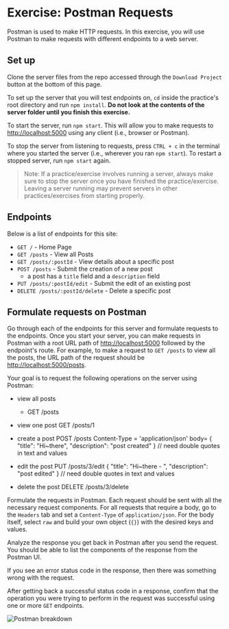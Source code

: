# Exercise: Postman Requests

Postman is used to make HTTP requests. In this exercise, you will use Postman to
make requests with different endpoints to a web server.

## Set up

Clone the server files from the repo accessed through the `Download Project`
button at the bottom of this page.

To set up the server that you will test endpoints on, `cd` inside the practice's
root directory and run `npm install`. **Do not look at the contents of the
server folder until you finish this exercise.**

To start the server, run `npm start`. This will allow you to make requests to
[http://localhost:5000] using any client (i.e., browser or Postman).

To stop the server from listening to requests, press `CTRL + c` in the terminal
where you started the server (i.e., wherever you ran `npm start`). To restart a
stopped server, run `npm start` again.

> Note: If a practice/exercise involves running a server, always make sure to
> stop the server once you have finished the practice/exercise. Leaving a server
> running may prevent servers in other practices/exercises from starting
> properly.

## Endpoints

Below is a list of endpoints for this site:

- `GET /` - Home Page
- `GET /posts` - View all Posts
- `GET /posts/:postId` - View details about a specific post
- `POST /posts` - Submit the creation of a new post
  - a post has a `title` field and a `description` field
- `PUT /posts/:postId/edit` - Submit the edit of an existing post
- `DELETE /posts/:postId/delete` - Delete a specific post

## Formulate requests on Postman

Go through each of the endpoints for this server and formulate requests to the
endpoints. Once you start your server, you can make requests in Postman with a
root URL path of [http://localhost:5000] followed by the endpoint's route.
For example, to make a request to `GET /posts` to view all the posts, the URL
path of the request should be [http://localhost:5000/posts].

Your goal is to request the following operations on the server using Postman:

- view all posts
     - GET /posts
- view one post
  GET /posts/1
- create a post
  POST /posts
    Content-Type = 'application/json'
    body= {
      "title": "Hi~there", 
      "description": "post created"
    } // need double quotes in text and values 

- edit the post
  PUT /posts/3/edit
  {
      "title": "Hi~there - ", 
      "description": "post edited"
    } // need double quotes in text and values

- delete the post
  DELETE /posts/3/delete


Formulate the requests in Postman. Each request should be sent with all the
necessary request components. For all requests that require a body, go to the
`Headers` tab and set a `Content-Type` of `application/json`. For the body
itself, select `raw` and build your own object (`{}`) with the desired keys and
values.

Analyze the response you get back in Postman after you send the request. You
should be able to list the components of the response from the Postman UI.

If you see an error status code in the response, then there was something wrong
with the request.

After getting back a successful status code in a response, confirm that the
operation you were trying to perform in the request was successful using one or
more `GET` endpoints.

![Postman breakdown]

[http://localhost:5000]: http://localhost:5000
[http://localhost:5000/posts]: http://localhost:5000/posts
[Postman breakdown]: https://appacademy-open-assets.s3.us-west-1.amazonaws.com/Modular-Curriculum/content/week-08/assets/postman_visual_Basic_HTTP.png